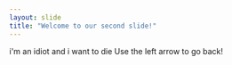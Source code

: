 ```yaml
---
layout: slide
title: "Welcome to our second slide!"
---
```

i'm an idiot and i want to die
Use the left arrow to go back!
